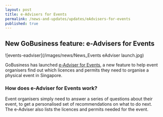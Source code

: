 ```yaml
---
layout: post
title: e-Advisers for Events
permalink: /news-and-updates/updates/eAdvisers-for-events
published: true
---
```


## New GoBusiness feature: e-Advisers for Events

![events-eadviser](/images/news/News_Events eAdviser launch.jpg)

GoBusiness has launched [e-Adviser for Events](https://eadviser.g2b.sg/events), a new feature to help event organisers find out which licences and permits they need to organise a physical event in Singapore.

### How does e-Adviser for Events work?

Event organisers simply need to answer a series of questions about their event, to get a personalised set of recommendations on what to do next. The e-Adviser also lists the licences and permits needed for the event.
